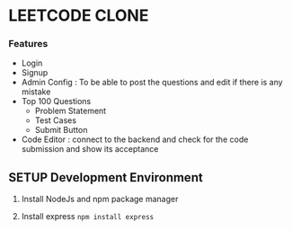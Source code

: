 # LEETCODE CLONE

### Features
- Login 
- Signup
- Admin Config : To be able to post the questions and edit if there is any mistake
- Top 100 Questions
  - Problem Statement 
  - Test Cases
  - Submit Button 
- Code Editor : connect to the backend and check for the code submission and show its acceptance


## SETUP Development Environment

1. Install NodeJs and npm package manager

2. Install express 
`npm install express`
